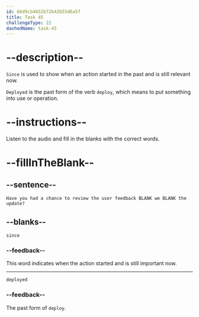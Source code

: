 ```yaml
---
id: 66d9cb4852b72b42b55d6a5f
title: Task 45
challengeType: 22
dashedName: task-45
---
```

<!--
AUDIO REFERENCE:
Bob: Linda, have you had a chance to review the user feedback since we deployed the update?
-->

# --description--

`Since` is used to show when an action started in the past and is still relevant now. 

`Deployed` is the past form of the verb `deploy`, which means to put something into use or operation.

# --instructions--

Listen to the audio and fill in the blanks with the correct words.

# --fillInTheBlank--

## --sentence--

`Have you had a chance to review the user feedback BLANK we BLANK the update?`

## --blanks--

`since`

### --feedback--

This word indicates when the action started and is still important now.

---

`deployed`

### --feedback--

The past form of `deploy`.
